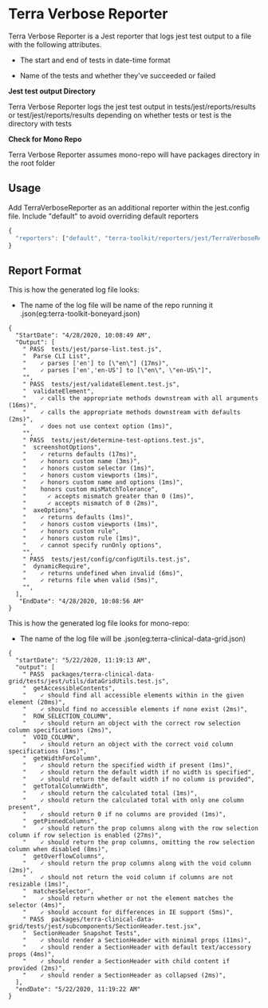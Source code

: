 # Terra Verbose Reporter

Terra Verbose Reporter is a Jest reporter that logs jest test output to a file with the following attributes.

- The start and end of tests in date-time format

- Name of the tests and whether they've succeeded or failed

**Jest test output Directory**

Terra Verbose Reporter logs the jest test output in tests/jest/reports/results or test/jest/reports/results depending on whether tests or test is the directory with tests

**Check for Mono Repo**

Terra Verbose Reporter assumes mono-repo will have packages directory in the root folder 


## Usage

Add TerraVerboseReporter as an additional reporter within the jest.config file. Include "default" to avoid overriding default reporters

```javascript
{
  "reporters": ["default", "terra-toolkit/reporters/jest/TerraVerboseReporter.js"]
}
```
## Report Format

This is how the generated log file looks:
* The name of the log file will be name of the repo running it <repoName>.json(eg:terra-toolkit-boneyard.json)
```
{ 
  "StartDate": "4/28/2020, 10:08:49 AM",
  "Output": [
    " PASS  tests/jest/parse-list.test.js",
    "  Parse CLI List",
    "    ✓ parses ['en'] to [\"en\"] (17ms)",
    "    ✓ parses ['en','en-US'] to [\"en\", \"en-US\"]",
    "",
    " PASS  tests/jest/validateElement.test.js",
    "  validateElement",
    "    ✓ calls the appropriate methods downstream with all arguments (16ms)",
    "    ✓ calls the appropriate methods downstream with defaults (2ms)",
    "    ✓ does not use context option (1ms)",
    "",
    " PASS  tests/jest/determine-test-options.test.js",
    "  screenshotOptions",
    "    ✓ returns defaults (17ms)",
    "    ✓ honors custom name (3ms)",
    "    ✓ honors custom selector (1ms)",
    "    ✓ honors custom viewports (1ms)",
    "    ✓ honors custom name and options (1ms)",
    "    honors custom misMatchTolerance",
    "      ✓ accepts mismatch greater than 0 (1ms)",
    "      ✓ accepts mismatch of 0 (2ms)",
    "  axeOptions",
    "    ✓ returns defaults (1ms)",
    "    ✓ honors custom viewports (1ms)",
    "    ✓ honors custom rule",
    "    ✓ honors custom rule (1ms)",
    "    ✓ cannot specify runOnly options",
    "",
    " PASS  tests/jest/config/configUtils.test.js",
    "  dynamicRequire",
    "    ✓ returns undefined when invalid (6ms)",
    "    ✓ returns file when valid (5ms)",
    "",
  ],
   "EndDate": "4/28/2020, 10:08:56 AM"
}
```

This is how the generated log file looks for mono-repo:
* The name of the log file will be <package-name>.json(eg:terra-clinical-data-grid.json)
```
{
  "startDate": "5/22/2020, 11:19:13 AM",
  "output": [
    " PASS  packages/terra-clinical-data-grid/tests/jest/utils/dataGridUtils.test.js",
    "  getAccessibleContents",
    "    ✓ should find all accessible elements within in the given element (20ms)",
    "    ✓ should find no accessible elements if none exist (2ms)",
    "  ROW_SELECTION_COLUMN",
    "    ✓ should return an object with the correct row selection column specifications (2ms)",
    "  VOID_COLUMN",
    "    ✓ should return an object with the correct void column specifications (1ms)",
    "  getWidthForColumn",
    "    ✓ should return the specified width if present (1ms)",
    "    ✓ should return the default width if no width is specified",
    "    ✓ should return the default width if no column is provided",
    "  getTotalColumnWidth",
    "    ✓ should return the calculated total (1ms)",
    "    ✓ should return the calculated total with only one column present",
    "    ✓ should return 0 if no columns are provided (1ms)",
    "  getPinnedColumns",
    "    ✓ should return the prop columns along with the row selection column if row selection is enabled (27ms)",
    "    ✓ should return the prop columns, omitting the row selection column when disabled (8ms)",
    "  getOverflowColumns",
    "    ✓ should return the prop columns along with the void column (2ms)",
    "    ✓ should not return the void column if columns are not resizable (1ms)",
    "  matchesSelector",
    "    ✓ should return whether or not the element matches the selector (4ms)",
    "    ✓ should account for differences in IE support (5ms)",
    " PASS  packages/terra-clinical-data-grid/tests/jest/subcomponents/SectionHeader.test.jsx",
    "  SectionHeader Snapshot Tests",
    "    ✓ should render a SectionHeader with minimal props (11ms)",
    "    ✓ should render a SectionHeader with default text/accessory props (4ms)",
    "    ✓ should render a SectionHeader with child content if provided (2ms)",
    "    ✓ should render a SectionHeader as collapsed (2ms)",
  ],
  "endDate": "5/22/2020, 11:19:22 AM"
}
```
